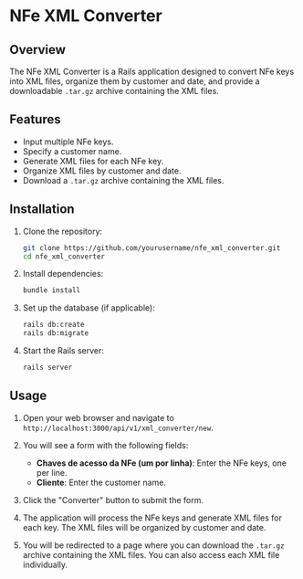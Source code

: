 # NFe XML Converter

## Overview

The NFe XML Converter is a Rails application designed to convert NFe keys into XML files, organize them by customer and date, and provide a downloadable `.tar.gz` archive containing the XML files.

## Features

- Input multiple NFe keys.
- Specify a customer name.
- Generate XML files for each NFe key.
- Organize XML files by customer and date.
- Download a `.tar.gz` archive containing the XML files.

## Installation

1. Clone the repository:

    ```sh
    git clone https://github.com/yourusername/nfe_xml_converter.git
    cd nfe_xml_converter
    ```

2. Install dependencies:

    ```sh
    bundle install
    ```

3. Set up the database (if applicable):

    ```sh
    rails db:create
    rails db:migrate
    ```

4. Start the Rails server:

    ```sh
    rails server
    ```

## Usage

1. Open your web browser and navigate to `http://localhost:3000/api/v1/xml_converter/new`.

2. You will see a form with the following fields:
    - **Chaves de acesso da NFe (um por linha)**: Enter the NFe keys, one per line.
    - **Cliente**: Enter the customer name.

3. Click the "Converter" button to submit the form.

4. The application will process the NFe keys and generate XML files for each key. The XML files will be organized by customer and date.

5. You will be redirected to a page where you can download the `.tar.gz` archive containing the XML files. You can also access each XML file individually.
